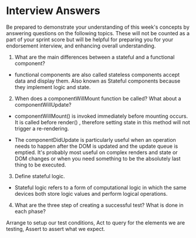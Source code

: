 # Interview Answers
Be prepared to demonstrate your understanding of this week's concepts by answering questions on the following topics. These will not be counted as a part of your sprint score but will be helpful for preparing you for your endorsement interview, and enhancing overall understanding.

1. What are the main differences between a stateful and a functional component?

- functional components are also called stateless components accept data and display them. Also known as Stateful components because they implement logic and state.

2. When does a componentWillMount function be called? What about a componentWillUpdate?

- componentWillMount() is invoked immediately before mounting occurs. It is called before render() , therefore setting state in this method will not trigger a re-rendering. 

- The componentDidUpdate is particularly useful when an operation needs to happen after the DOM is updated and the update queue is emptied. It's probably most useful on complex renders and state or DOM changes or when you need something to be the absolutely last thing to be executed.

3. Define stateful logic.

- Stateful logic refers to a form of computational logic in which the same devices both store logic values and perform logical operations.

4. What are the three step of creating a successful test? What is done in each phase?

Arrange to setup our test conditions, Act to query for the elements we are testing, Assert to assert what we expect.
